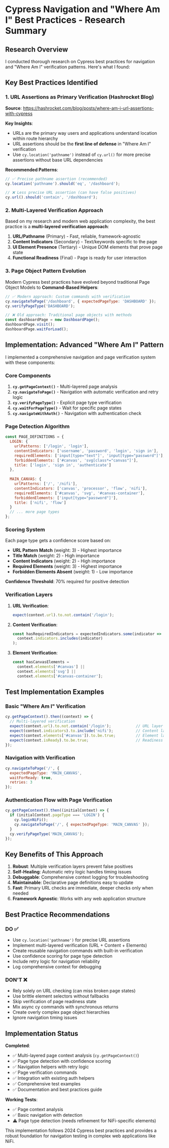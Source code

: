 # Cypress Navigation and "Where Am I" Best Practices - Research Summary

## Research Overview

I conducted thorough research on Cypress best practices for navigation and "Where Am I" verification patterns. Here's what I found:

## Key Best Practices Identified

### 1. URL Assertions as Primary Verification (Hashrocket Blog)

**Source**: https://hashrocket.com/blog/posts/where-am-i-url-assertions-with-cypress

**Key Insights**:
- URLs are the primary way users and applications understand location within route hierarchy
- URL assertions should be the **first line of defense** in "Where Am I" verification
- Use `cy.location('pathname')` instead of `cy.url()` for more precise assertions without base URL dependencies

**Recommended Patterns**:
```javascript
// ✅ Precise pathname assertion (recommended)
cy.location('pathname').should('eq', '/dashboard');

// ❌ Less precise URL assertion (can have false positives)  
cy.url().should('contain', '/dashboard');
```

### 2. Multi-Layered Verification Approach

Based on my research and modern web application complexity, the best practice is a **multi-layered verification approach**:

1. **URL/Pathname** (Primary) - Fast, reliable, framework-agnostic
2. **Content Indicators** (Secondary) - Text/keywords specific to the page
3. **UI Element Presence** (Tertiary) - Unique DOM elements that prove page state
4. **Functional Readiness** (Final) - Page is ready for user interaction

### 3. Page Object Pattern Evolution

Modern Cypress best practices have evolved beyond traditional Page Object Models to **Command-Based Helpers**:

```javascript
// ✅ Modern approach: Custom commands with verification
cy.navigateToPage('/dashboard', { expectedPageType: 'DASHBOARD' });
cy.verifyPageType('DASHBOARD');

// ❌ Old approach: Traditional page objects with methods
const dashboardPage = new DashboardPage();
dashboardPage.visit();
dashboardPage.waitForLoad();
```

## Implementation: Advanced "Where Am I" Pattern

I implemented a comprehensive navigation and page verification system with these components:

### Core Components

1. **`cy.getPageContext()`** - Multi-layered page analysis
2. **`cy.navigateToPage()`** - Navigation with automatic verification and retry logic  
3. **`cy.verifyPageType()`** - Explicit page type verification
4. **`cy.waitForPageType()`** - Wait for specific page states
5. **`cy.navigateWithAuth()`** - Navigation with authentication check

### Page Detection Algorithm

```javascript
const PAGE_DEFINITIONS = {
  LOGIN: {
    urlPatterns: ['/login', 'login'],
    contentIndicators: ['username', 'password', 'login', 'sign in'],
    requiredElements: ['input[type="text"]', 'input[type="password"]'],
    forbiddenElements: ['#canvas', 'svg[class*="canvas"]'],
    title: ['login', 'sign in', 'authenticate']
  },
  
  MAIN_CANVAS: {
    urlPatterns: ['/', '/nifi'],
    contentIndicators: ['canvas', 'processor', 'flow', 'nifi'],
    requiredElements: ['#canvas', 'svg', '#canvas-container'],
    forbiddenElements: ['input[type="password"]'],
    title: ['nifi', 'flow']
  }
  // ... more page types
};
```

### Scoring System

Each page type gets a confidence score based on:
- **URL Pattern Match** (weight: 3) - Highest importance
- **Title Match** (weight: 2) - High importance  
- **Content Indicators** (weight: 2) - High importance
- **Required Elements** (weight: 3) - Highest importance
- **Forbidden Elements Absent** (weight: 1) - Low importance

**Confidence Threshold**: 70% required for positive detection

### Verification Layers

1. **URL Verification**: 
   ```javascript
   expect(context.url).to.not.contain('/login');
   ```

2. **Content Verification**:
   ```javascript
   const hasRequiredIndicators = expectedIndicators.some(indicator =>
     context.indicators.includes(indicator)
   );
   ```

3. **Element Verification**:
   ```javascript
   const hasCanvasElements = 
     context.elements['#canvas'] ||
     context.elements['svg'] ||
     context.elements['#canvas-container'];
   ```

## Test Implementation Examples

### Basic "Where Am I" Verification
```javascript
cy.getPageContext().then((context) => {
  // Multi-layered verification
  expect(context.url).to.not.contain('/login');           // URL layer
  expect(context.indicators).to.include('nifi');          // Content layer  
  expect(context.elements['#canvas']).to.be.true;         // Element layer
  expect(context.isReady).to.be.true;                     // Readiness layer
});
```

### Navigation with Verification
```javascript
cy.navigateToPage('/', { 
  expectedPageType: 'MAIN_CANVAS',
  waitForReady: true,
  retries: 3
});
```

### Authentication Flow with Page Verification
```javascript
cy.getPageContext().then((initialContext) => {
  if (initialContext.pageType === 'LOGIN') {
    cy.loginNiFi();
    cy.navigateToPage('/', { expectedPageType: 'MAIN_CANVAS' });
  }
  cy.verifyPageType('MAIN_CANVAS');
});
```

## Key Benefits of This Approach

1. **Robust**: Multiple verification layers prevent false positives
2. **Self-Healing**: Automatic retry logic handles timing issues
3. **Debuggable**: Comprehensive context logging for troubleshooting
4. **Maintainable**: Declarative page definitions easy to update
5. **Fast**: Primary URL checks are immediate, deeper checks only when needed
6. **Framework Agnostic**: Works with any web application structure

## Best Practice Recommendations

### DO ✅
- Use `cy.location('pathname')` for precise URL assertions
- Implement multi-layered verification (URL + Content + Elements)
- Create reusable navigation commands with built-in verification
- Use confidence scoring for page type detection
- Include retry logic for navigation reliability
- Log comprehensive context for debugging

### DON'T ❌
- Rely solely on URL checking (can miss broken page states)
- Use brittle element selectors without fallbacks
- Skip verification of page readiness state
- Mix async cy commands with synchronous returns
- Create overly complex page object hierarchies
- Ignore navigation timing issues

## Implementation Status

**Completed**:
- ✅ Multi-layered page context analysis (`cy.getPageContext()`)
- ✅ Page type detection with confidence scoring
- ✅ Navigation helpers with retry logic
- ✅ Page verification commands
- ✅ Integration with existing auth helpers
- ✅ Comprehensive test examples
- ✅ Documentation and best practices guide

**Working Tests**:
- ✅ Page context analysis  
- ✅ Basic navigation with detection
- ⚠️ Page type detection (needs refinement for NiFi-specific elements)

This implementation follows 2024 Cypress best practices and provides a robust foundation for navigation testing in complex web applications like NiFi.
